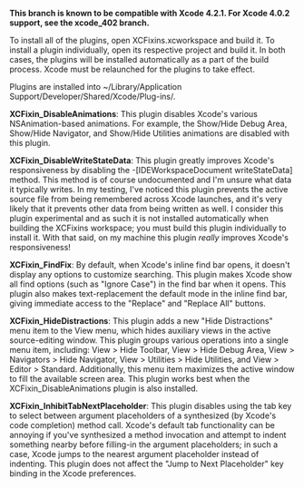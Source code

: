 __This branch is known to be compatible with Xcode 4.2.1. For Xcode 4.0.2 support, see the xcode_402 branch.__

To install all of the plugins, open XCFixins.xcworkspace and build it. To install a plugin individually, open its respective project and build it. In both cases, the plugins will be installed automatically as a part of the build process. Xcode must be relaunched for the plugins to take effect.

Plugins are installed into ~/Library/Application Support/Developer/Shared/Xcode/Plug-ins/.

__XCFixin_DisableAnimations__: This plugin disables Xcode's various NSAnimation-based animations. For example, the Show/Hide Debug Area, Show/Hide Navigator, and Show/Hide Utilities animations are disabled with this plugin.

__XCFixin_DisableWriteStateData__: This plugin greatly improves Xcode's responsiveness by disabling the -[IDEWorkspaceDocument writeStateData] method. This method is of course undocumented and I'm unsure what data it typically writes. In my testing, I've noticed this plugin prevents the active source file from being remembered across Xcode launches, and it's very likely that it prevents other data from being written as well. I consider this plugin experimental and as such it is not installed automatically when building the XCFixins workspace; you must build this plugin individually to install it. With that said, on my machine this plugin *really* improves Xcode's responsiveness!

__XCFixin_FindFix__: By default, when Xcode's inline find bar opens, it doesn't display any options to customize searching. This plugin makes Xcode show all find options (such as "Ignore Case") in the find bar when it opens. This plugin also makes text-replacement the default mode in the inline find bar, giving immediate access to the "Replace" and "Replace All" buttons.

__XCFixin_HideDistractions__: This plugin adds a new "Hide Distractions" menu item to the View menu, which hides auxiliary views in the active source-editing window. This plugin groups various operations into a single menu item, including: View > Hide Toolbar, View > Hide Debug Area, View > Navigators > Hide Navigator, View > Utilities > Hide Utilities, and View > Editor > Standard. Additionally, this menu item maximizes the active window to fill the available screen area. This plugin works best when the XCFixin_DisableAnimations plugin is also installed.

__XCFixin_InhibitTabNextPlaceholder__: This plugin disables using the tab key to select between argument placeholders of a synthesized (by Xcode's code completion) method call. Xcode's default tab functionality can be annoying if you've synthesized a method invocation and attempt to indent something nearby before filling-in the argument placeholders; in such a case, Xcode jumps to the nearest argument placeholder instead of indenting. This plugin does not affect the "Jump to Next Placeholder" key binding in the Xcode preferences.